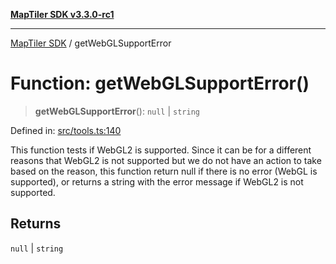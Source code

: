 [**MapTiler SDK v3.3.0-rc1**](../README.md)

***

[MapTiler SDK](../README.md) / getWebGLSupportError

# Function: getWebGLSupportError()

> **getWebGLSupportError**(): `null` \| `string`

Defined in: [src/tools.ts:140](https://github.com/maptiler/maptiler-sdk-js/blob/d9cb958ebf063ecde2f6f583eb172e5a83460e6a/src/tools.ts#L140)

This function tests if WebGL2 is supported. Since it can be for a different reasons that WebGL2 is
not supported but we do not have an action to take based on the reason, this function return null
if there is no error (WebGL is supported), or returns a string with the error message if WebGL2 is
not supported.

## Returns

`null` \| `string`
